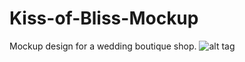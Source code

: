 # Kiss-of-Bliss-Mockup
Mockup design for a wedding boutique shop. 
![alt tag](https://github.com/HeatherDiale/Kiss-of-Bliss-Mockup/blob/master/Coalition%20Technologies%20Mockup.png)
